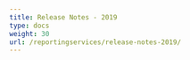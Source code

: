 ```yaml
---
title: Release Notes - 2019
type: docs
weight: 30
url: /reportingservices/release-notes-2019/
---
```



